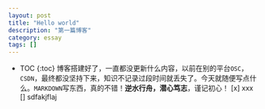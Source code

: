 ```yaml
---
layout: post
title: "Hello world"
description: "第一篇博客"
category: essay
tags: []
---
```

* TOC
{:toc}
博客搭建好了，一直都没更新什么内容，以前在别的平台`OSC`，`CSDN`，最终都没坚持下来，知识不记录过段时间就丢失了。今天就随便写点什么。`MARKDOWN`写东西，真的不错！**逆水行舟，潜心笃志**，谨记初心！
[x] xxx
[] sdfakjflaj 